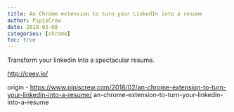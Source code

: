 ```yaml
---
title: An Chrome extension to turn your LinkedIn into a resume
author: PipisCrew
date: 2018-02-08
categories: [chrome]
toc: true
---
```


Transform your linkedin into a spectacular resume.

http://ceev.io/

origin - https://www.pipiscrew.com/2018/02/an-chrome-extension-to-turn-your-linkedin-into-a-resume/ an-chrome-extension-to-turn-your-linkedin-into-a-resume